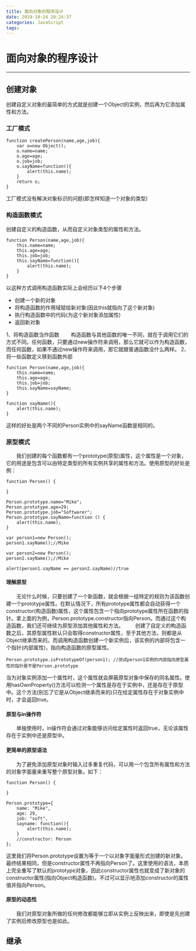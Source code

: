 ```yaml
---
title: 面向对象的程序设计
date: 2019-10-24 20:24:37
categories: JavaScript
tags:
---
```

# 面向对象的程序设计
---
## 创建对象
创建自定义对象的最简单的方式就是创建一个Object的实例，然后再为它添加属性和方法。

### 工厂模式
```
function createPerson(name,age,job){
	var o=new Object();
	o.name=name;
	o.age=age;
	o.job=job;
	o.sayName=function(){
		alert(this.name);
	}
	return o;
}
```
工厂模式没有解决对象标识的问题(即怎样知道一个对象的类型)

### 构造函数模式
创建自定义的构造函数，从而自定义对象类型的属性和方法。
```
function Person(name,age,job){
	this.name=name;
	this.age=age;
	this.job=job;
	this.sayName=function(){
		alert(this.name);
	}
}
```
以这种方式调用构造函数实际上会经历以下4个步骤
+ 创建一个新的对象
+ 将构造函数的作用域赋给新对象(因此this就指向了这个新对象)
+ 执行构造函数中的代码(为这个新对象添加属性)
+ 返回新对象

1、将构造函数当作函数
&emsp;&emsp;构造函数与其他函数的唯一不同，就在于调用它们的方式不同。任何函数，只要通过new操作符来调用，那么它就可以作为构造函数，而任何函数，如果不通过new操作符来调用，那它就跟普通函数没什么两样。
2、将一些函数定义移到函数外部
```
function Person(name,age,job){
	this.name=name;
	this.age=age;
	this.job=job;
	this.sayName=sayName;
}

function sayName(){
	alert(this.name);
}
```
这样的好处是两个不同的Person实例中的sayName函数是相同的。

### 原型模式
&emsp;&emsp;我们创建的每个函数都有一个prototype(原型)属性，这个属性是一个对象，它的用途是包含可以由特定类型的所有实例共享的属性和方法。使用原型的好处是例：
```
function Person() {

}

Person.prototype.name="Mike";
Person.prototype.age=29;
Person.prototype.job="Softwarer";
Person.prototype.sayName=function () {
    alert(this.name);
}

var person1=new Person();
person1.sayName();//Mike

var person2=new Person();
person2.sayName();//Mike

alert(person1.sayName == person2.sayName)//true
```

#### 理解原型
&emsp;&emsp;无论什么时候，只要创建了一个新函数，就会根据一组特定的规则为该函数创建一个prototype属性。在默认情况下，所有prototype属性都会自动获得一个constructor(构造函数)属性，这个属性包含一个指向prototype属性所在函数的指针。拿上面的为例，Person.prototype.constructor指向Person。而通过这个构造函数，我们还可继续为原型添加其他属性和方法。
&emsp;&emsp;创建了自定义的构造函数之后，其原型属性默认只会取得constructor属性，至于其他方法，则都是从Object继承而来的。而调用构造函数创建一个新实例后，该实例的内部将包含一个指针(内部属性)，指向构造函数的原型属性。

```
Person.prototype.isPrototypeOf(person1); //测试person1实例的内部指向原型属性的指针是不是Person.prototype
```

当为对象实例添加一个属性时，这个属性就会屏蔽原型对象中保存的同名属性。使用hasOwnProperty()方法可以检测一个属性是存在于实例中，还是存在于原型中。这个方法(别忘了它是从Object继承而来的)只在给定属性存在于对象实例中时，才会返回true。

#### 原型与in操作符
&emsp;&emsp;单独使用时，in操作符会通过对象能够访问给定属性时返回true，无论该属性存在于实例中还是原型中。

#### 更简单的原型语法
&emsp;&emsp;为了避免添加原型对象时输入过多重复代码，可以用一个包含所有属性和方法的对象字面量来重写整个原型对象。如下：
```
function Person() {

}

Person.prototype={
	name: "Mike",
	age: 29,
	job: "soft",
	sayname: function(){
		alert(this.name);
	}
	//constructor: Person
};
```
这里我们将Person.prototype设置为等于一个以对象字面量形式创建的新对象。最终结果相同，但是constructor属性不再指向Person了。这里使用的语法，本质上完全重写了默认的prototype对象，因此constructor属性也就变成了新对象的constructor属性(指向Object构造函数)。不过可以显示地添加constructor的属性值并指向Person。

#### 原型的动态性
&emsp;&emsp;我们对原型对象所做的任何修改都能够立即从实例上反映出来，即使是先创建了实例后修改原型也是如此。

## 继承
